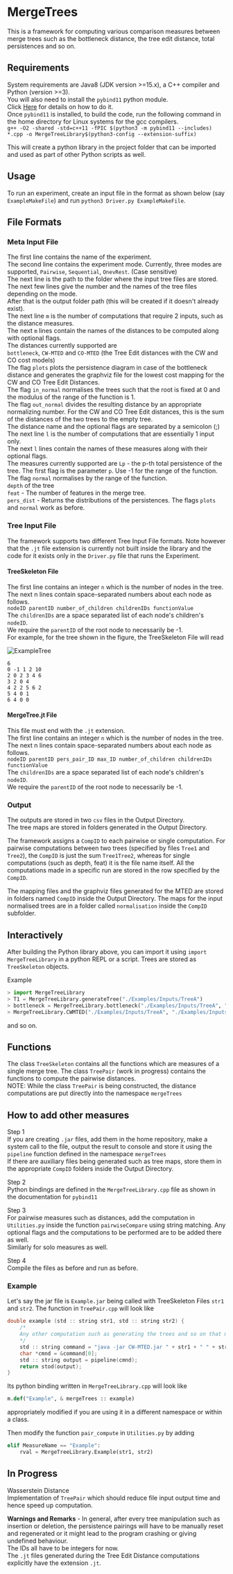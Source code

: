 # MergeTrees

This is a framework for computing various comparison measures between merge trees such as the bottleneck distance, the tree edit distance, total persistences and so on.  

## Requirements
System requirements are Java8 (JDK version >=15.x), a C++ compiler and Python (version >=3).  
You will also need to install the `pybind11` python module.  
Click [Here](https://pybind11.readthedocs.io/en/stable/installing.html) for details on how to do it.  
Once `pybind11` is installed, to build the code, run the following command in the home directory for Linux systems for the gcc compilers.  
`g++ -O2 -shared -std=c++11 -fPIC $(python3 -m pybind11 --includes) *.cpp -o MergeTreeLibrary$(python3-config --extension-suffix)`  

This will create a python library in the project folder that can be imported and used as part of other Python scripts as well.  

## Usage



To run an experiment, create an input file in the format as shown below (say `ExampleMakeFile`) and run `python3 Driver.py ExampleMakeFile`.  

## File Formats

### Meta Input File
The first line contains the name of the experiment.  
The second line contains the experiment mode. Currently, three modes are supported, `Pairwise`, `Sequential`, `OnevRest`. (Case sensitive)  
The next line is the path to the folder where the input tree files are stored.  
The next few lines give the number and the names of the tree files depending on the mode.  
After that is the output folder path (this will be created if it doesn't already exist).  
The next line `m` is the number of computations that require 2 inputs, such as the distance measures.  
The next `m` lines contain the names of the distances to be computed along with optional flags.  
The distances currently supported are  
    `bottleneck`, `CW-MTED` and `CO-MTED` (the Tree Edit distances with the CW and CO cost models)  
    The flag `plots` plots the persistence diagram in case of the bottleneck distance and generates the graphviz file for the lowest cost mapping for the CW and CO Tree Edit Distances.  
    The flag `in_normal` normalises the trees such that the root is fixed at 0 and the modulus of the range of the function is 1.  
    The flag `out_normal` divides the resulting distance by an appropriate normalizing number. For the CW and CO Tree Edit distances, this is the sum of the distances of the two trees to the empty tree.  
    The distance name and the optional flags are separated by a semicolon (;)
The next line `l` is the number of computations that are essentially 1 input only.  
The next `l` lines contain the names of these measures along with their optional flags.  
The measures currently supported are
    `Lp` - the p-th total persistence of the tree. The first flag is the parameter `p`. Use -1 for the range of the function. The flag `normal` normalises by the range of the function.  
    `depth` of the tree  
    `feat` - The number of features in the merge tree.  
    `pers_dist` - Returns the distributions of the persistences. The flags `plots` and `normal` work as before.  

### Tree Input File

The framework supports two different Tree Input File formats. Note however that the `.jt` file extension is currently not built inside the library and the code for it exists only in the `Driver.py` file that runs the Experiment.

#### TreeSkeleton File
The first line contains an integer `n` which is the number of nodes in the tree.  
The next n lines contain space-separated numbers about each node as follows.  
`nodeID parentID number_of_children childrenIDs functionValue`  
The `childrenIDs` are a space separated list of each node's children's `nodeID`.  
We require the `parentID` of the root node to necessarily be -1.  
For example, for the tree shown in the figure, the TreeSkeleton File will read

![ExampleTree](./ExampleTree.png)

```
6
0 -1 1 2 10
2 0 2 3 4 6
3 2 0 4
4 2 2 5 6 2
5 4 0 1
6 4 0 0
```

#### MergeTree.jt File
This file must end with the `.jt` extension.  
The first line contains an integer `n` which is the number of nodes in the tree.  
The next n lines contain space-separated numbers about each node as follows.  
`nodeID parentID pers_pair_ID max_ID number_of_children childrenIDs functionValue`  
The `childrenIDs` are a space separated list of each node's children's `nodeID`.  
We require the `parentID` of the root node to necessarily be -1.  

### Output
The outputs are stored in two `csv` files in the Output Directory.  
The tree maps are stored in folders generated in the Output Directory.  

The framework assigns a `CompID` to each pairwise or single computation. For pairwise computations between two trees (specified by files `Tree1` and `Tree2`), the `CompID` is just the sum `Tree1Tree2`, whereas for single computations (such as depth, feat) it is the file name itself.
All the computations made in a specific run are stored in the row specified by the `CompID`.  

The mapping files and the graphviz files generated for the MTED are stored in folders named `CompID` inside the Output Directory. The maps for the input normalised trees are in a folder called `normalisation` inside the `CompID` subfolder.  


## Interactively
After building the Python library above, you can import it using `import MergeTreeLibrary` in a python REPL or a script.
Trees are stored as `TreeSkeleton` objects.  
  
Example  

```python
> import MergeTreeLibrary
> T1 = MergeTreeLibrary.generateTree("./Examples/Inputs/TreeA")
> bottleneck = MergeTreeLibrary.bottleneck("./Examples/Inputs/TreeA", "./Examples/Inputs/TreeB")
> MergeTreeLibrary.CWMTED("./Examples/Inputs/TreeA", "./Examples/Inputs/TreeB", "./")
```

and so on.

## Functions
The class `TreeSkeleton` contains all the functions which are measures of a single merge tree.
The class `TreePair` (work in progress) contains the functions to compute the pairwise distances.  
NOTE: While the class `TreePair` is being constructed, the distance computations are put directly into the namespace `mergeTrees`

## How to add other measures
Step 1  
If you are creating `.jar` files, add them in the home repository, make a system call to the file, output the result to console and store it using the `pipeline` function defined in the namespace `mergeTrees`  
If there are auxiliary files being generated such as tree maps, store them in the appropriate `CompID` folders inside the Output Directory.

Step 2  
Python bindings are defined in the `MergeTreeLibrary.cpp` file as shown in the documentation for `pybind11`  

Step 3  
For pairwise measures such as distances, add the computation in `Utilities.py` inside the function `pairwiseCompare` using string matching.
Any optional flags and the computations to be performed are to be added there as well.  
Similarly for solo measures as well.

Step 4  
Compile the files as before and run as before.

### Example

Let's say the jar file is `Example.jar` being called with TreeSkeleton Files `str1` and `str2`.
The function in `TreePair.cpp` will look like

```C++
double example (std :: string str1, std :: string str2) {
    /*
    Any other computation such as generating the trees and so on that may be required before the jar file call
    */
    std :: string command = "java -jar CW-MTED.jar " + str1 + " " + str2;
    char *cmnd = &command[0];
    std :: string output = pipeline(cmnd);
    return stod(output);
}
```
Its python binding written in `MergeTreeLibrary.cpp` will look like

```python
m.def("Example", & mergeTrees :: example)
```
appropriately modified if you are using it in a different namespace or within a class.  

Then modify the function `pair_compute` in `Utilities.py` by adding

```python
elif MeasureName == "Example":
    rval = MergeTreeLibrary.Example(str1, str2)
```

## In Progress
Wasserstein Distance  
Implementation of `TreePair` which should reduce file input output time and hence speed up computation.  

**Warnings and Remarks** - In general, after every tree manipulation such as insertion or deletion, the persistence pairings will have to be manually reset and regenerated or it might lead to the program crashing or giving undefined behaviour.  
The IDs all have to be integers for now.  
The `.jt` files generated during the Tree Edit Distance computations explicitly have the extension `.jt`.  